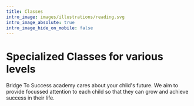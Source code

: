 ```yaml
---
title: Classes
intro_image: images/illustrations/reading.svg
intro_image_absolute: true
intro_image_hide_on_mobile: false
---
```


# Specialized Classes for various levels

Bridge To Success academy cares about your child's future. We aim to provide focussed attention to each child so that they can grow and achieve success in their life.